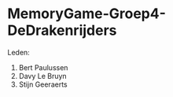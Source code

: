 MemoryGame-Groep4-DeDrakenrijders
=================================
Leden:
1. Bert Paulussen
2. Davy Le Bruyn
3. Stijn Geeraerts
